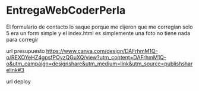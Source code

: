 # EntregaWebCoderPerla

El formulario de contacto lo saque porque me dijeron que me corregian solo 5 era un form simple y el index.html es simplemente una foto no tiene nada para corregir


url presupuesto
https://www.canva.com/design/DAFrhmM1Q-o/REXOYeHZ4gpsfPOyzQGuXQ/view?utm_content=DAFrhmM1Q-o&utm_campaign=designshare&utm_medium=link&utm_source=publishsharelink#3

url deploy

